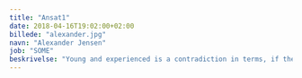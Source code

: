 ```yaml
---
title: "Ansat1"
date: 2018-04-16T19:02:00+02:00
billede: "alexander.jpg"
navn: "Alexander Jensen"
job: "SOME"
beskrivelse: "Young and experienced is a contradiction in terms, if there ever was one. Nevertheless the most important one when it comes to social media management. With 10 years of experience in the field, Alexander Jensen has created online content and online social communities since before he could walk."
---
```


